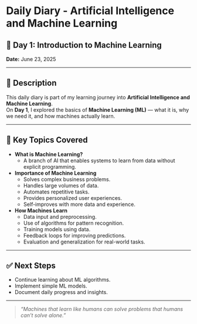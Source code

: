 # Daily Diary - Artificial Intelligence and Machine Learning

## 📅 Day 1: Introduction to Machine Learning  
**Date:** June 23, 2025

---

## 📖 Description
This daily diary is part of my learning journey into **Artificial Intelligence and Machine Learning**.  
On **Day 1**, I explored the basics of **Machine Learning (ML)** — what it is, why we need it, and how machines actually learn.

---

## 📌 Key Topics Covered
- **What is Machine Learning?**
  - A branch of AI that enables systems to learn from data without explicit programming.
- **Importance of Machine Learning**
  - Solves complex business problems.
  - Handles large volumes of data.
  - Automates repetitive tasks.
  - Provides personalized user experiences.
  - Self-improves with more data and experience.
- **How Machines Learn**
  - Data input and preprocessing.
  - Use of algorithms for pattern recognition.
  - Training models using data.
  - Feedback loops for improving predictions.
  - Evaluation and generalization for real-world tasks.

---

## ✅ Next Steps
- Continue learning about ML algorithms.
- Implement simple ML models.
- Document daily progress and insights.

---

> *“Machines that learn like humans can solve problems that humans can’t solve alone.”*

